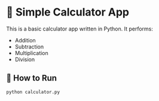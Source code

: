 # 🧮 Simple Calculator App

This is a basic calculator app written in Python. It performs:

- Addition
- Subtraction
- Multiplication
- Division

## 🚀 How to Run

```bash
python calculator.py
